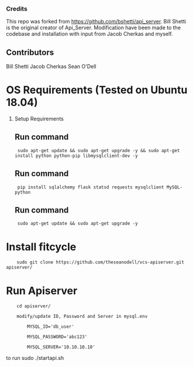 ### Credits

This repo was forked from https://github.com/bshetti/api_server. Bill Shetti is the original creator of Api_Server. Modification have been made to the codebase and installation with input from Jacob Cherkas and myself.

## Contributors
Bill Shetti
Jacob Cherkas
Sean O'Dell

# OS Requirements (Tested on Ubuntu 18.04)
1. Setup Requirements
    ## Run command
        sudo apt-get update && sudo apt-get upgrade -y && sudo apt-get install python python-pip libmysqlclient-dev -y

    ## Run command

        pip install sqlalchemy flask statsd requests mysqlclient MySQL-python

    ## Run command

        sudo apt-get update && sudo apt-get upgrade -y

# Install fitcycle

        sudo git clone https://github.com/theseanodell/vcs-apiserver.git apiserver/

# Run Apiserver

        cd apiserver/

        modify/update ID, Password and Server in mysql.env

            MYSQL_ID='db_user'

            MYSQL_PASSWORD='abc123'

            MYSQL_SERVER='10.10.10.10'

to run sudo ./startapi.sh
